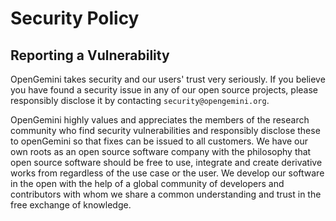 # Security Policy

## Reporting a Vulnerability

OpenGemini takes security and our users' trust very seriously. If you believe
you have found a security issue in any of our open source projects, please
responsibly disclose it by contacting `security@opengemini.org`. 

OpenGemini highly values and appreciates the members of the research community who find security vulnerabilities and responsibly disclose these to openGemini so that fixes can be issued to all customers. We have our own roots as an open source software company with the philosophy that open source software should be free to use, integrate and create derivative works from regardless of the use case or the user. We develop our software in the open with the help of a global community of developers and contributors with whom we share a common understanding and trust in the free exchange of knowledge.
